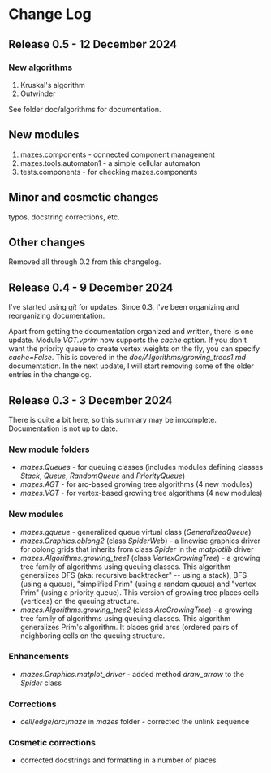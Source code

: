 # Change Log

## Release 0.5 - 12 December 2024

### New algorithms

1.  Kruskal's algorithm
2.  Outwinder

See folder doc/algorithms for documentation.

## New modules

1.  mazes.components - connected component management
2.  mazes.tools.automaton1 - a simple cellular automaton
3.  tests.components - for checking mazes.components

## Minor and cosmetic changes

typos, docstring corrections, etc.

## Other changes

Removed all through 0.2 from this changelog.

## Release 0.4 - 9 December 2024

I've started using *git* for updates.  Since 0.3, I've been organizing and reorganizing documentation.

Apart from getting the documentation organized and written, there is one update.  Module *VGT.vprim* now supports the *cache* option.  If you don't want the priority queue to create vertex weights on the fly, you can specify *cache=False*.  This is covered in the *doc/Algorithms/growing\_trees1.md* documentation.  In the next update, I will start removing some of the older entries in the changelog.

## Release 0.3 - 3 December 2024

There is quite a bit here, so this summary may be imcomplete.  Documentation is not up to date.

### New module folders

* *mazes.Queues* - for queuing classes (includes modules defining classes *Stack*, *Queue*, *RandomQueue* and *PriorityQueue*)
* *mazes.AGT* - for arc-based growing tree algorithms (4 new modules)
* *mazes.VGT* - for vertex-based growing tree algorithms (4 new modules)

### New modules

* *mazes.gqueue* - generalized queue virtual class (*GeneralizedQueue*)
* *mazes.Graphics.oblong2* (class *SpiderWeb*) - a linewise graphics driver for oblong grids that inherits from class *Spider* in the *matplotlib* driver
* *mazes.Algorithms.growing\_tree1* (class *VertexGrowingTree*) - a growing tree family of algorithms using queuing classes.  This algorithm generalizes DFS (aka: recursive backtracker" -- using a stack), BFS (using a queue), "simplified Prim" (using a random queue) and "vertex Prim" (using a priority queue). This version of growing tree places cells (vertices) on the queuing structure.
* *mazes.Algorithms.growing\_tree2* (class *ArcGrowingTree*) - a growing tree family of algorithms using queuing classes.  This algorithm generalizes Prim's algorithm.  It places grid arcs (ordered pairs of neighboring cells on the queuing structure.

### Enhancements

* *mazes.Graphics.matplot\_driver* - added method *draw_arrow* to the *Spider* class

### Corrections

* *cell*/*edge*/*arc*/*maze* in *mazes* folder - corrected the unlink sequence

### Cosmetic corrections

* corrected docstrings and formatting in a number of places

